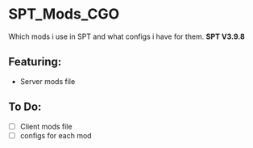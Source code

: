 # SPT_Mods_CGO
 Which mods i use in SPT and what configs i have for them.
 **SPT V3.9.8**
 
## Featuring:

- Server mods file
	
## To Do:

- [ ] Client mods file
- [ ] configs for each mod
